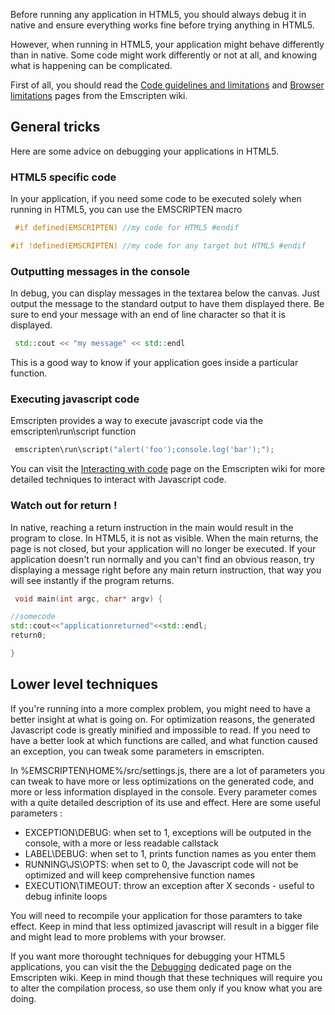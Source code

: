 Before running any application in HTML5, you should always debug it in native and ensure everything works fine before trying anything in HTML5.

However, when running in HTML5, your application might behave differently than in native. Some code might work differently or not at all, and knowing what is happening can be complicated.

First of all, you should read the [Code guidelines and limitations](https://github.com/kripken/emscripten/wiki/CodeGuidelinesAndLimitations) and [Browser limitations](https://github.com/kripken/emscripten/wiki/Browser-limitations) pages from the Emscripten wiki.

General tricks
--------------

Here are some advice on debugging your applications in HTML5.

### HTML5 specific code

In your application, if you need some code to be executed solely when running in HTML5, you can use the EMSCRIPTEN macro 
```cpp
 #if defined(EMSCRIPTEN) //my code for HTML5 #endif

#if !defined(EMSCRIPTEN) //my code for any target but HTML5 #endif 
```


### Outputting messages in the console

In debug, you can display messages in the textarea below the canvas. Just output the message to the standard output to have them displayed there. Be sure to end your message with an end of line character so that it is displayed. 
```cpp
 std::cout << "my message" << std::endl 
```
 This is a good way to know if your application goes inside a particular function.

### Executing javascript code

Emscripten provides a way to execute javascript code via the emscripten\run\script function 
```cpp
 emscripten\run\script("alert('foo');console.log('bar');"); 
```
 You can visit the [Interacting with code](https://github.com/kripken/emscripten/wiki/Interacting-with-code) page on the Emscripten wiki for more detailed techniques to interact with Javascript code.

### Watch out for return !

In native, reaching a return instruction in the main would result in the program to close. In HTML5, it is not as visible. When the main returns, the page is not closed, but your application will no longer be executed. If your application doesn't run normally and you can't find an obvious reason, try displaying a message right before any main return instruction, that way you will see instantly if the program returns.


```cpp
 void main(int argc, char* argv) {

//somecode
std::cout<<"applicationreturned"<<std::endl;
return0;

} 
```


Lower level techniques
----------------------

If you're running into a more complex problem, you might need to have a better insight at what is going on. For optimization reasons, the generated Javascript code is greatly minified and impossible to read. If you need to have a better look at which functions are called, and what function caused an exception, you can tweak some parameters in emscripten.

In %EMSCRIPTEN\HOME%/src/settings.js, there are a lot of parameters you can tweak to have more or less optimizations on the generated code, and more or less information displayed in the console. Every parameter comes with a quite detailed description of its use and effect. Here are some useful parameters :

-   EXCEPTION\DEBUG: when set to 1, exceptions will be outputed in the console, with a more or less readable callstack
-   LABEL\DEBUG: when set to 1, prints function names as you enter them
-   RUNNING\JS\OPTS: when set to 0, the Javascript code will not be optimized and will keep comprehensive function names
-   EXECUTION\TIMEOUT: throw an exception after X seconds - useful to debug infinite loops

You will need to recompile your application for those paramters to take effect. Keep in mind that less optimized javascript will result in a bigger file and might lead to more problems with your browser.

If you want more thorought techniques for debugging your HTML5 applications, you can visit the the [Debugging](https://github.com/kripken/emscripten/wiki/Debugging) dedicated page on the Emscripten wiki. Keep in mind though that these techniques will require you to alter the compilation process, so use them only if you know what you are doing.

